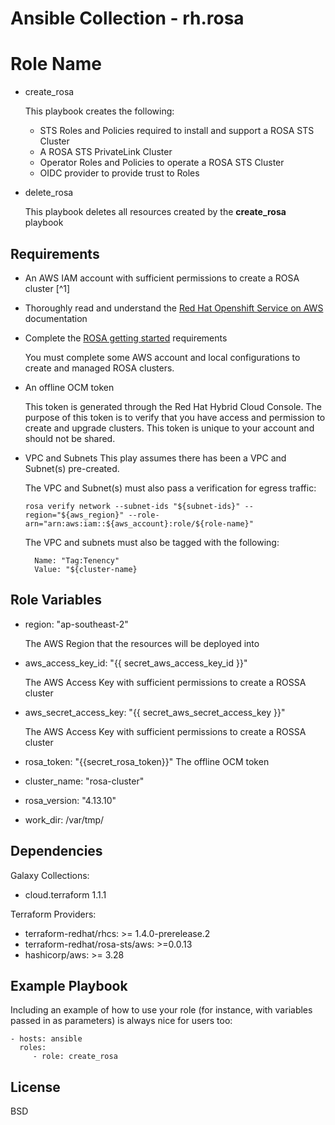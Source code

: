 # Ansible Collection - rh.rosa

Role Name
=========

- create_rosa

    This playbook creates the following:

    - STS Roles and Policies required to install and support a ROSA STS Cluster
    - A ROSA STS PrivateLink Cluster
    - Operator Roles and Policies to operate a ROSA STS Cluster
    - OIDC provider to provide trust to Roles

- delete_rosa

    This playbook deletes all resources created by the **create_rosa** playbook


Requirements
------------

- An AWS IAM account with sufficient permissions to create a ROSA cluster [^1]

- Thoroughly read and understand the [Red Hat Openshift Service on AWS](https://docs.aws.amazon.com/ROSA/latest/userguide/what-is-rosa.html) documentation

- Complete the [ROSA getting started](https://console.redhat.com/openshift/create/rosa/getstarted) requirements

    You must complete some AWS account and local configurations to create and managed ROSA clusters.

- An offline OCM token

    This token is generated through the Red Hat Hybrid Cloud Console. The purpose of this token is to verify that you have access and permission to create and upgrade clusters. This token is unique to your account and should not be shared.

- VPC and Subnets
    This play assumes there has been a VPC and Subnet(s) pre-created.

    The VPC and Subnet(s) must also pass a verification for egress traffic:
    
    ```rosa verify network --subnet-ids "${subnet-ids}" --region="${aws_region}" --role-arn="arn:aws:iam::${aws_account}:role/${role-name}"```

    The VPC and subnets must also be tagged with the following:
        
        Name: "Tag:Tenency"
        Value: "${cluster-name}


Role Variables
--------------

- region: "ap-southeast-2"

    The AWS Region that the resources will be deployed into
- aws_access_key_id: "{{ secret_aws_access_key_id }}"

    The AWS Access Key with sufficient permissions to create a ROSSA cluster
- aws_secret_access_key: "{{ secret_aws_secret_access_key }}"

    The AWS Access Key with sufficient permissions to create a ROSSA cluster
- rosa_token: "{{secret_rosa_token}}"
    The offline OCM token

- cluster_name: "rosa-cluster"

- rosa_version: "4.13.10"

- work_dir: /var/tmp/


Dependencies
------------
Galaxy Collections:
- cloud.terraform 1.1.1  

Terraform Providers:
- terraform-redhat/rhcs: >= 1.4.0-prerelease.2
- terraform-redhat/rosa-sts/aws: >=0.0.13
- hashicorp/aws: >= 3.28

Example Playbook
----------------

Including an example of how to use your role (for instance, with variables passed in as parameters) is always nice for users too:

    - hosts: ansible
      roles:
         - role: create_rosa

License
-------

BSD
